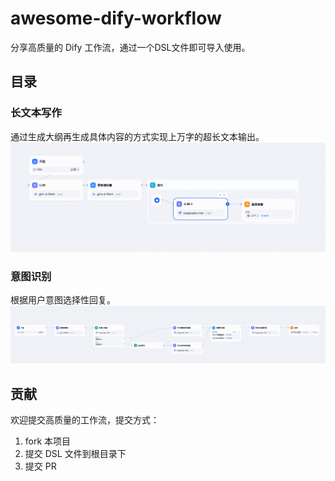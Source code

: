 # awesome-dify-workflow

分享高质量的 Dify 工作流，通过一个DSL文件即可导入使用。

## 目录

### 长文本写作

通过生成大纲再生成具体内容的方式实现上万字的超长文本输出。
![长文本写作流程](/imgs/long-form-writing.png)

### 意图识别

根据用户意图选择性回复。
![意图识别流程](/imgs/intent-recognition.png)

## 贡献

欢迎提交高质量的工作流，提交方式：

1. fork 本项目
2. 提交 DSL 文件到根目录下
3. 提交 PR
